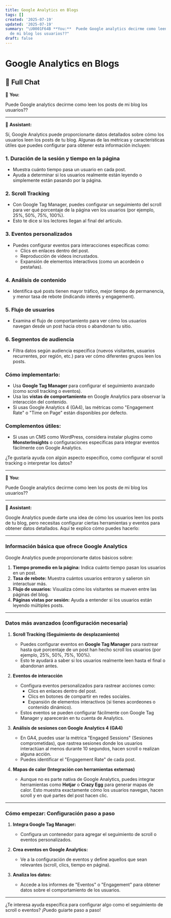 ```yaml
---
title: Google Analytics en Blogs
tags: []
created: '2025-07-19'
updated: '2025-07-19'
summary: "\U0001F64B **You:**  Puede Google analytics decirme como leen los posts
  de mi blog los usuarios??"
draft: false
---
```


# Google Analytics en Blogs

## 🧠 Full Chat

🙋 **You:**

Puede Google analytics decirme como leen los posts de mi blog los usuarios??

---

🤖 **Assistant:**

Sí, Google Analytics puede proporcionarte datos detallados sobre cómo los usuarios leen los posts de tu blog. Algunas de las métricas y características útiles que puedes configurar para obtener esta información incluyen:

### 1. **Duración de la sesión y tiempo en la página**
   - Muestra cuánto tiempo pasa un usuario en cada post.
   - Ayuda a determinar si los usuarios realmente están leyendo o simplemente están pasando por la página.

### 2. **Scroll Tracking**
   - Con Google Tag Manager, puedes configurar un seguimiento del scroll para ver qué porcentaje de la página ven los usuarios (por ejemplo, 25%, 50%, 75%, 100%).
   - Esto te dice si los lectores llegan al final del artículo.

### 3. **Eventos personalizados**
   - Puedes configurar eventos para interacciones específicas como:
     - Clics en enlaces dentro del post.
     - Reproducción de videos incrustados.
     - Expansión de elementos interactivos (como un acordeón o pestañas).

### 4. **Análisis de contenido**
   - Identifica qué posts tienen mayor tráfico, mejor tiempo de permanencia, y menor tasa de rebote (indicando interés y engagement).

### 5. **Flujo de usuarios**
   - Examina el flujo de comportamiento para ver cómo los usuarios navegan desde un post hacia otros o abandonan tu sitio.

### 6. **Segmentos de audiencia**
   - Filtra datos según audiencia específica (nuevos visitantes, usuarios recurrentes, por región, etc.) para ver cómo diferentes grupos leen los posts.

### Cómo implementarlo:
   - Usa **Google Tag Manager** para configurar el seguimiento avanzado (como scroll tracking o eventos).
   - Usa las **vistas de comportamiento** en Google Analytics para observar la interacción del contenido.
   - Si usas Google Analytics 4 (GA4), las métricas como "Engagement Rate" o "Time on Page" están disponibles por defecto.

### Complementos útiles:
   - Si usas un CMS como WordPress, considera instalar plugins como **MonsterInsights** o configuraciones específicas para integrar eventos fácilmente con Google Analytics.

¿Te gustaría ayuda con algún aspecto específico, como configurar el scroll tracking o interpretar los datos?

---

🙋 **You:**

Puede Google analytics decirme como leen los posts de mi blog los usuarios??

---

🤖 **Assistant:**

Google Analytics puede darte una idea de cómo los usuarios leen los posts de tu blog, pero necesitas configurar ciertas herramientas y eventos para obtener datos detallados. Aquí te explico cómo puedes hacerlo:

---

### **Información básica que ofrece Google Analytics**
Google Analytics puede proporcionarte datos básicos sobre:
1. **Tiempo promedio en la página:** Indica cuánto tiempo pasan los usuarios en un post.
2. **Tasa de rebote:** Muestra cuántos usuarios entraron y salieron sin interactuar más.
3. **Flujo de usuarios:** Visualiza cómo los visitantes se mueven entre las páginas del blog.
4. **Páginas vistas por sesión:** Ayuda a entender si los usuarios están leyendo múltiples posts.

---

### **Datos más avanzados (configuración necesaria)**

1. **Scroll Tracking (Seguimiento de desplazamiento)**
   - Puedes configurar eventos en **Google Tag Manager** para rastrear hasta qué porcentaje de un post han hecho scroll los usuarios (por ejemplo, 25%, 50%, 75%, 100%).
   - Esto te ayudará a saber si los usuarios realmente leen hasta el final o abandonan antes.

2. **Eventos de interacción**
   - Configura eventos personalizados para rastrear acciones como:
     - Clics en enlaces dentro del post.
     - Clics en botones de compartir en redes sociales.
     - Expansión de elementos interactivos (si tienes acordeones o contenido dinámico).
   - Estos eventos se pueden configurar fácilmente con Google Tag Manager y aparecerán en tu cuenta de Analytics.

3. **Análisis de sesiones con Google Analytics 4 (GA4)**
   - En GA4, puedes usar la métrica "Engaged Sessions" (Sesiones comprometidas), que rastrea sesiones donde los usuarios interactúan al menos durante 10 segundos, hacen scroll o realizan alguna acción.
   - Puedes identificar el "Engagement Rate" de cada post.

4. **Mapas de calor (Integración con herramientas externas)**
   - Aunque no es parte nativa de Google Analytics, puedes integrar herramientas como **Hotjar** o **Crazy Egg** para generar mapas de calor. Esto muestra exactamente cómo los usuarios navegan, hacen scroll y en qué partes del post hacen clic.

---

### **Cómo empezar: Configuración paso a paso**
1. **Integra Google Tag Manager:**
   - Configura un contenedor para agregar el seguimiento de scroll o eventos personalizados.

2. **Crea eventos en Google Analytics:**
   - Ve a la configuración de eventos y define aquellos que sean relevantes (scroll, clics, tiempo en página).

3. **Analiza los datos:**
   - Accede a los informes de "Eventos" o "Engagement" para obtener datos sobre el comportamiento de los usuarios.

---

¿Te interesa ayuda específica para configurar algo como el seguimiento de scroll o eventos? ¡Puedo guiarte paso a paso!